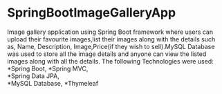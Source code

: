 # SpringBootImageGalleryApp
Image gallery application using Spring Boot framework where users can upload their favourite images,list their images along with the details such as, Name, Description, Image,Price(if they wish to sell).MySQL Database was used to store all the image details and anyone can view the listed images along with all the details. 
The following Technologies were used: 
*Spring Boot,
*Spring MVC,  
*Spring Data JPA,  
*MySQL Database, 
*Thymeleaf
